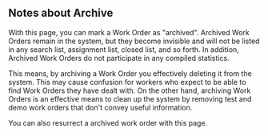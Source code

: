 Notes about Archive
-------------------

With this page, you can mark a Work Order as "archived".  Archived Work Orders
remain in the system, but they become invisible and will not be listed in
any search list, assignment list, closed list, and so forth.  In addition, 
Archived Work Orders do not participate in any compiled statistics.  

This means, by archiving a Work Order you effectively deleting it from the
system. This may cause confusion for workers who expect to be able to find
Work Orders they have dealt with.  On the other hand, archiving Work Orders
is an effective means to clean up the system by removing test and demo
work orders that don't convey useful information.

You can also resurrect a archived work order with this page.

